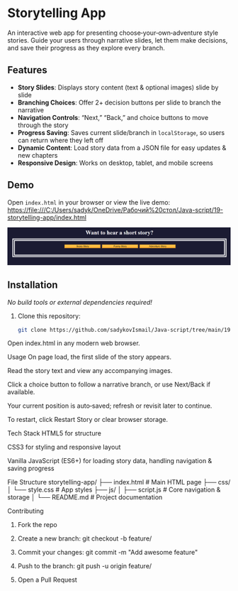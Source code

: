 # Storytelling App

An interactive web app for presenting choose‐your‐own‐adventure style stories. Guide your users through narrative slides, let them make decisions, and save their progress as they explore every branch.

## Features

- **Story Slides**: Displays story content (text & optional images) slide by slide  
- **Branching Choices**: Offer 2+ decision buttons per slide to branch the narrative  
- **Navigation Controls**: “Next,” “Back,” and choice buttons to move through the story  
- **Progress Saving**: Saves current slide/branch in `localStorage`, so users can return where they left off  
- **Dynamic Content**: Load story data from a JSON file for easy updates & new chapters  
- **Responsive Design**: Works on desktop, tablet, and mobile screens  

## Demo

Open `index.html` in your browser or view the live demo:  
<https://file:///C:/Users/sadyk/OneDrive/Рабочий%20стол/Java-script/19-storytelling-app/index.html>

![Screenshot of the Storytelling App](./screenshot.png)

## Installation

_No build tools or external dependencies required!_

1. Clone this repository:  
   ```bash
   git clone https://github.com/sadykovIsmail/Java-script/tree/main/19-storytelling-app
Open index.html in any modern web browser.

Usage
On page load, the first slide of the story appears.

Read the story text and view any accompanying images.

Click a choice button to follow a narrative branch, or use Next/Back if available.

Your current position is auto‐saved; refresh or revisit later to continue.

To restart, click Restart Story or clear browser storage.

Tech Stack
HTML5 for structure

CSS3 for styling and responsive layout

Vanilla JavaScript (ES6+) for loading story data, handling navigation & saving progress

File Structure
storytelling-app/
├── index.html             # Main HTML page
├── css/
│   └── style.css         # App styles
├── js/
│   ├── script.js             # Core navigation & storage 
│
└── README.md              # Project documentation

Contributing
1) Fork the repo

2) Create a new branch:
git checkout -b feature/<your-branch-name>

3) Commit your changes:
git commit -m "Add awesome feature"

4) Push to the branch:
git push -u origin feature/<your-branch-name>

5) Open a Pull Request